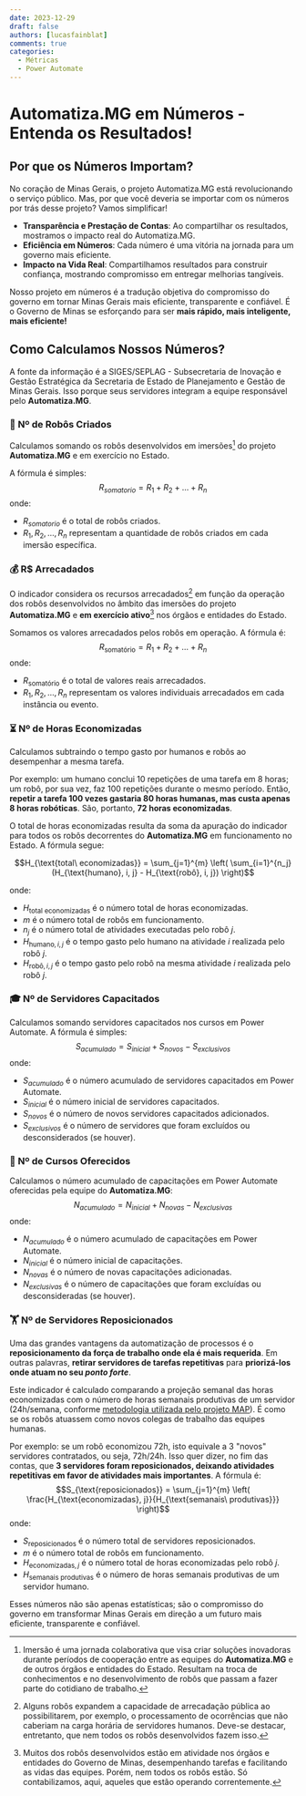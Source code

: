 ```yaml
---
date: 2023-12-29
draft: false
authors: [lucasfainblat]
comments: true
categories:
  - Métricas
  - Power Automate
---
```


# Automatiza.MG em Números - Entenda os Resultados!

## Por que os Números Importam?

No coração de Minas Gerais, o projeto Automatiza.MG está revolucionando o serviço público. Mas, por que você deveria se importar com os números por trás desse projeto? Vamos simplificar!

- **Transparência e Prestação de Contas**: Ao compartilhar os resultados, mostramos o impacto real do Automatiza.MG.
- **Eficiência em Números**: Cada número é uma vitória na jornada para um governo mais eficiente.
- **Impacto na Vida Real**: Compartilhamos resultados para construir confiança, mostrando compromisso em entregar melhorias tangíveis.

Nosso projeto em números é a tradução objetiva do compromisso do governo em tornar Minas Gerais mais eficiente, transparente e confiável. É o Governo de Minas se esforçando para ser **mais rápido, mais inteligente, mais eficiente!**

<!-- more -->

## Como Calculamos Nossos Números?

A fonte da informação é a SIGES/SEPLAG - Subsecretaria de Inovação e Gestão Estratégica da Secretaria de Estado de Planejamento e Gestão de Minas Gerais. Isso porque seus servidores integram a equipe responsável pelo **Automatiza.MG**.

### 🤖 Nº de Robôs Criados

Calculamos somando os robôs desenvolvidos em imersões[^1] do projeto **Automatiza.MG** e em exercício no Estado.

A fórmula é simples:
$$R_{somatorio} = R_1 + R_2 + \ldots + R_n$$
onde:
- $R_{somatorio}$ é o total de robôs criados.
- $R_1, R_2, \ldots, R_n$ representam a quantidade de robôs criados em cada imersão específica.

[^1]: Imersão é uma jornada colaborativa que visa criar soluções inovadoras durante períodos de cooperação entre as equipes do **Automatiza.MG** e de outros órgãos e entidades do Estado. Resultam na troca de conhecimentos e no desenvolvimento de robôs que passam a fazer parte do cotidiano de trabalho.

### 💰 R$ Arrecadados

O indicador considera os recursos arrecadados[^2] em função da operação dos robôs desenvolvidos no âmbito das imersões do projeto **Automatiza.MG** e **em exercício ativo**[^3] nos órgãos e entidades do Estado.

Somamos os valores arrecadados pelos robôs em operação. A fórmula é: $$R_{\text{somatório}} = R_1 + R_2 + \ldots + R_n$$
onde:
- $R_{\text{somatório}}$ é o total de valores reais arrecadados.
- $R_1, R_2, \ldots, R_n$ representam os valores individuais arrecadados em cada instância ou evento.

[^2]: Alguns robôs expandem a capacidade de arrecadação pública ao possibilitarem, por exemplo, o processamento de ocorrências que não caberiam na carga horária de servidores humanos. Deve-se destacar, entretanto, que nem todos os robôs desenvolvidos fazem isso.
[^3]: Muitos dos robôs desenvolvidos estão em atividade nos órgãos e entidades do Governo de Minas, desempenhando tarefas e facilitando as vidas das equipes. Porém, nem todos os robôs estão. Só contabilizamos, aqui, aqueles que estão operando correntemente.

### ⏳ Nº de Horas Economizadas

Calculamos subtraindo o tempo gasto por humanos e robôs ao desempenhar a mesma tarefa.

Por exemplo: um humano conclui 10 repetições de uma tarefa em 8 horas; um robô, por sua vez, faz 100 repetições durante o mesmo período. Então, **repetir a tarefa 100 vezes gastaria 80 horas humanas, mas custa apenas 8 horas robóticas**. São, portanto, **72 horas economizadas**.

O total de horas economizadas resulta da soma da apuração do indicador para todos os robôs decorrentes do **Automatiza.MG** em funcionamento no Estado. A fórmula segue:

$$H_{\text{total\ economizadas}} = \sum_{j=1}^{m} \left( \sum_{i=1}^{n_j} (H_{\text{humano}, i, j} - H_{\text{robô}, i, j}) \right)$$

onde:
- $H_{\text{total\ economizadas}}$ é o número total de horas economizadas.
- $m$ é o número total de robôs em funcionamento.
- $n_j$ é o número total de atividades executadas pelo robô $j$.
- $H_{\text{humano}, i, j}$ é o tempo gasto pelo humano na atividade $i$ realizada pelo robô $j$.
- $H_{\text{robô}, i, j}$ é o tempo gasto pelo robô na mesma atividade $i$ realizada pelo robô $j$.

### 🎓 Nº de Servidores Capacitados

Calculamos somando servidores capacitados nos cursos em Power Automate. A fórmula é simples: $$S_{acumulado} = S_{inicial} + S_{novos} - S_{exclusivos}$$
onde:
- $S_{acumulado}$ é o número acumulado de servidores capacitados em Power Automate.
- $S_{inicial}$ é o número inicial de servidores capacitados.
- $S_{novos}$ é o número de novos servidores capacitados adicionados.
- $S_{exclusivos}$ é o número de servidores que foram excluídos ou desconsiderados (se houver).

### 🎒 Nº de Cursos Oferecidos

Calculamos o número acumulado de capacitações em Power Automate oferecidas pela equipe do **Automatiza.MG**: $$N_{acumulado} = N_{inicial} + N_{novas} - N_{exclusivas}$$
onde:
- $N_{acumulado}$ é o número acumulado de capacitações em Power Automate.
- $N_{inicial}$ é o número inicial de capacitações.
- $N_{novas}$ é o número de novas capacitações adicionadas.
- $N_{exclusivas}$ é o número de capacitações que foram excluídas ou desconsideradas (se houver).

### 🏋️ Nº de Servidores Reposicionados

Uma das grandes vantagens da automatização de processos é o **reposicionamento da força de trabalho onde ela é mais requerida**. Em outras palavras, **retirar servidores de tarefas repetitivas** para **priorizá-los onde atuam no seu *ponto forte***.

Este indicador é calculado comparando a projeção semanal das horas economizadas com o número de horas semanais produtivas de um servidor (24h/semana, conforme [metodologia utilizada pelo projeto MAP](https://www.mg.gov.br/system/files/media/planejamento/documento_detalhado/2023/gestao-de-pessoas/gestao-da-forca-de-trabalho/guia-map-2022.pdf "https://www.mg.gov.br/system/files/media/planejamento/documento_detalhado/2023/gestao-de-pessoas/gestao-da-forca-de-trabalho/guia-map-2022.pdf")). É como se os robôs atuassem como novos colegas de trabalho das equipes humanas.

Por exemplo: se um robô economizou 72h, isto equivale a 3 "novos" servidores contratados, ou seja, 72h/24h. Isso quer dizer, no fim das contas, que **3 servidores foram reposicionados, deixando atividades repetitivas em favor de atividades mais importantes**. A fórmula é:
$$S_{\text{reposicionados}} = \sum_{j=1}^{m} \left( \frac{H_{\text{economizadas}, j}}{H_{\text{semanais\ produtivas}}} \right)$$
onde:
- $S_{\text{reposicionados}}$ é o número total de servidores reposicionados.
- $m$ é o número total de robôs em funcionamento.
- $H_{\text{economizadas}, j}$ é o número total de horas economizadas pelo robô $j$.
- $H_{\text{semanais\ produtivas}}$ é o número de horas semanais produtivas de um servidor humano.

Esses números não são apenas estatísticas; são o compromisso do governo em transformar Minas Gerais em direção a um futuro mais eficiente, transparente e confiável.
